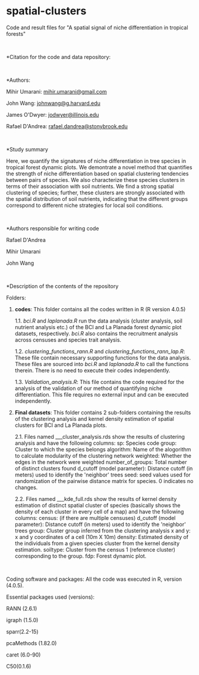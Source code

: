# spatial-clusters
Code and result files for "A spatial signal of niche differentiation in tropical forests"

<br>

*Citation for the code and data repository:

<br>

*Authors:

Mihir Umarani:   mihir.umarani@gmail.com

John Wang:       johnwang@g.harvard.edu

James O'Dwyer:   jodwyer@illinois.edu

Rafael D'Andrea: rafael.dandrea@stonybrook.edu

<br>

*Study summary


Here, we quantify the signatures of niche differentiation in tree species in tropical forest dynamic plots.
We demontrate a novel method that quantifies the strength of niche differentiation based on spatial 
clustering tendencies between pairs of species. We also characterize these species clusters in terms of their 
association with soil nutrients. We find a strong spatial clustering of species;
further, these clusters are strongly associated with the spatial distribution of soil nutrients, indicating 
that the different groups correspond to different niche strategies for local soil conditions.

<br>

*Authors responsible for writing code

Rafael D'Andrea

Mihir Umarani

John Wang

<br>

*Description of the contents of the repository


Folders: 


1. **codes**: This folder contains all the codes written in R (R version 4.0.5)
   
 	1.1. _bci.R_ and _laplanada.R_ run the data analysis (cluster analysis, soil nutrient analysis etc.) of the BCI and La Planada
   	   forest dynamic plot datasets, respectively. _bci.R_ also contains the recruitment analysis across censuses and species trait analysis.
   
   	1.2. *clustering_functions_rann.R* and *clustering_functions_rann_lap.R*: These file contain necessary supporting functions for the data analysis. 
	   These files are sourced into _bci.R_ and _laplanada.R_ to call the functions therein. There is no need to execute their codes independently.
   
	1.3. _Validation_analysis.R_: This file contains the code required for the analysis of the validation of our method of quantifying niche differentiation. 
	   This file requires no external input and can be executed independently.

2. **Final datasets**: This folder contains 2 sub-folders containing the results of the clustering analysis and kernel density estimation of spatial clusters for BCI and La Planada plots.
   
	2.1. Files named ___cluster_analysis.rds show the results of clustering analysis and have the following columns:
	   sp: Species code
	   group: Cluster to which the species belongs 
	   algorithm: Name of the alogorithm to calculate modularity of the clustering network
	   weighted: Whether the edges in the network were weighted
	   number_of_groups: Total number of distinct clusters found
	   d_cutoff (model parameter): Distance cutoff (in meters) used to identify the 'neighbor' trees
	   seed: seed values used for randomization of the pairwise distance matrix for species. 0 indicates no changes.
   
	2.2. Files named ___kde_full.rds show the results of kernel density estimation of distinct spatial cluster of 
	   species (basically shows the density of each cluster in every cell of a map) and have the following columns:
	   census: (if there are multiple censuses) 
	   d_cutoff (model parameter): Distance cutoff (in meters) used to identify the 'neighbor' trees
	   group: Cluster group inferred from the clustering analysis
	   x and y: x and y coordinates of a cell (10m X 10m)
	   density: Estimated density of the individuals from a given species cluster from the kernel density estimation.
	   soiltype: Cluster from the census 1 (reference cluster) corresponding to the group.
	   fdp: Forest dynamic plot.

<br>

Coding software and packages:
All the code was executed in R, version (4.0.5).

Essential packages used (versions):

RANN (2.6.1)

igraph (1.5.0)

sparr(2.2-15)

pcaMethods (1.82.0)

caret (6.0-90)

C50(0.1.6) 
		   




